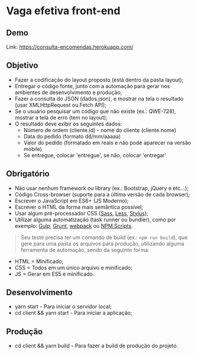# Vaga efetiva front-end

## Demo 

Link: https://consulta-encomendas.herokuapp.com/

## Objetivo

* Fazer a codificação do layout proposto (está dentro da pasta layout);
* Entregar o código fonte, junto com a automação para gerar nos ambientes de desenvolvimento e produção;
* Fazer a consulta do JSON (dados.json), e mostrar na tela o resultado (usar XMLHttp​Request ou Fetch API);
* Se o usuário pesquisar um código que não existe (ex.: QWE-728), mostrar a tela de erro (tem no layout);
* O resultado deve exibir os seguintes dados:
    + Número de ordem (cliente.id) - nome do cliente (cliente.nome)
    + Data do pedido (formato dd/mm/aaaaa)
    + Valor do pedido (formatado em reais e não pode aparecer na versão mobile)
    + Se entregue, colocar 'entregue', se não, colocar 'entregar'

## Obrigatório

* Não usar nenhum framework ou library (ex.: Bootstrap, jQuery e etc...);
* Código Cross-browser (suporte para a última versão de cada browser);
* Escrever o JavaScript em ES6+ (JS Moderno);
* Escrever o HTML da forma mais semântica possível;
* Usar algum pré-processador CSS ([Sass](http://sass-lang.com), [Less](http://lesscss.org), [Stylus](http://stylus-lang.com));
* Utilizar alguma automatização (task runner ou bundler), como por exemplo: [Gulp](http://gulpjs.com), [Grunt](http://gruntjs.com), [webpack](https://webpack.js.org/) ou [NPM Scripts](https://docs.npmjs.com/misc/scripts).

> Seu teste precisa ter um comando de build (ex.: `npm run build`), que gere para uma pasta os arquivos para produção, utilizando alguma ferramenta de automação, sendo da seguinte forma:

* HTML = Minificado;
* CSS = Todos em um único arquivo e minificado;
* JS = Gerar em ES5 e minificado.

## Desenvolvimento
* yarn start - Para iniciar o servidor local;
* cd client && yarn start - Para iniciar a aplicação;

## Produção
* cd client && yarn build - Para fazer a build de produção do projeto.
